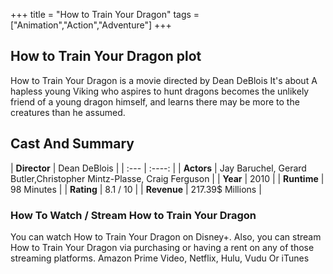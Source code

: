 +++
title = "How to Train Your Dragon"
tags = ["Animation","Action","Adventure"]
+++
## How to Train Your Dragon plot
How to Train Your Dragon is a movie directed by Dean DeBlois It's about A hapless young Viking who aspires to hunt dragons becomes the unlikely friend of a young dragon himself, and learns there may be more to the creatures than he assumed.
## Cast And Summary
| **Director**      | Dean DeBlois |
    | :---        |    :----:   |
    |  **Actors** | Jay Baruchel, Gerard Butler,Christopher Mintz-Plasse, Craig Ferguson |
    | **Year**   | 2010    |
    |  **Runtime** | 98 Minutes |
    |  **Rating** | 8.1 / 10 | 
    |  **Revenue** | 217.39$ Millions |
### How To Watch / Stream How to Train Your Dragon
You can watch How to Train Your Dragon on Disney+.
Also, you can stream How to Train Your Dragon via purchasing or having a rent on any of those streaming platforms.
Amazon Prime Video, Netflix, Hulu, Vudu Or iTunes